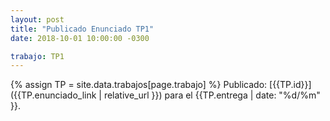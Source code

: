 ```yaml
---
layout: post
title: "Publicado Enunciado TP1"
date: 2018-10-01 10:00:00 -0300

trabajo: TP1
---
```


{% assign TP = site.data.trabajos[page.trabajo] %}
Publicado: [{{TP.id}}]({{TP.enunciado_link | relative_url }}) para el {{TP.entrega | date: "%d/%m" }}.
